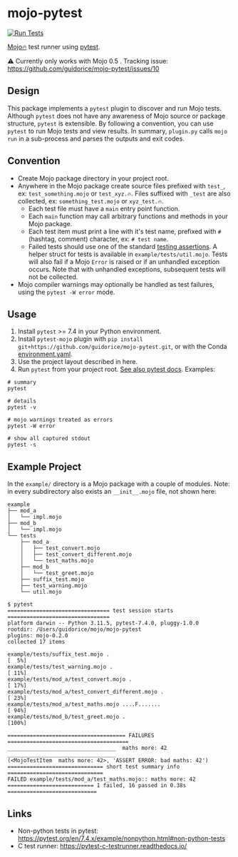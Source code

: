 # mojo-pytest

[![Run Tests](https://github.com/guidorice/mojo-pytest/actions/workflows/test.yml/badge.svg)](https://github.com/guidorice/mojo-pytest/actions/workflows/test.yml)

[Mojo🔥](https://github.com/modularml/mojo)  test runner using [pytest](https://docs.pytest.org).

⚠️ Currently only works with Mojo 0.5 . Tracking issue: https://github.com/guidorice/mojo-pytest/issues/10

## Design

This package implements a `pytest` plugin to discover and run Mojo tests. Although `pytest` does not have any
awareness of Mojo source or package structure, `pytest` is extensible. By following a convention, you can use `pytest`
to run Mojo tests and view results. In summary, `plugin.py` calls `mojo run` in a sub-process and parses the outputs
and exit codes.

## Convention

- Create Mojo package directory in your project root.
- Anywhere in the Mojo package create source files prefixed with `test_`, ex: `test_something.mojo` or `test_xyz.🔥`.
  Files suffixed with `_test` are also collected, ex: `something_test.mojo` or `xyz_test.🔥`.
  - Each test file must have a `main` entry point function.
  - Each `main` function may call arbitrary functions and methods in your Mojo package.
  - Each test item must print a line with it's test name, prefixed with `#` (hashtag, comment) character, ex:
    `# test name`.
  - Failed tests should use one of the standard
    [testing assertions](https://docs.modular.com/mojo/stdlib/testing/testing.html).
    A helper struct for tests is available in `example/tests/util.mojo`. Tests will also fail if a Mojo `Error` is
    raised or if an unhandled exception occurs. Note that with unhandled exceptions, subsequent tests will not be
    collected.
- Mojo compiler warnings may optionally be handled as test failures, using the `pytest -W error` mode.

## Usage

1. Install `pytest` >= 7.4 in your Python environment.
2. Install `pytest-mojo` plugin with  `pip install git+https://github.com/guidorice/mojo-pytest.git`, or with the Conda
  [environment.yaml](./environment.yaml).
3. Use the project layout described in here.
4. Run `pytest` from your project root. [See also pytest docs](https://docs.pytest.org). Examples:

```shell
# summary
pytest

# details
pytest -v

# mojo warnings treated as errors
pytest -W error

# show all captured stdout
pytest -s

```

## Example Project

In the `example/` directory is a Mojo package with a couple of modules. Note: in every subdirectory also exists an
`__init__.mojo` file, not shown here:

```shell
example
├── mod_a
│   └── impl.mojo
├── mod_b
│   └── impl.mojo
└── tests
    ├── mod_a
    │   ├── test_convert.mojo
    │   ├── test_convert_different.mojo
    │   └── test_maths.mojo
    ├── mod_b
    │   └── test_greet.mojo
    ├── suffix_test.mojo
    ├── test_warning.mojo
    └── util.mojo
```

```text
$ pytest
================================ test session starts ================================
platform darwin -- Python 3.11.5, pytest-7.4.0, pluggy-1.0.0
rootdir: /Users/guidorice/mojo/mojo-pytest
plugins: mojo-0.2.0
collected 17 items                                                                  

example/tests/suffix_test.mojo .                                              [  5%]
example/tests/test_warning.mojo .                                             [ 11%]
example/tests/mod_a/test_convert.mojo .                                       [ 17%]
example/tests/mod_a/test_convert_different.mojo .                             [ 23%]
example/tests/mod_a/test_maths.mojo ....F.......                              [ 94%]
example/tests/mod_b/test_greet.mojo .                                         [100%]

===================================== FAILURES ======================================
__________________________________  maths more: 42 __________________________________
(<MojoTestItem  maths more: 42>, 'ASSERT ERROR: bad maths: 42')
============================== short test summary info ==============================
FAILED example/tests/mod_a/test_maths.mojo:: maths more: 42
=========================== 1 failed, 16 passed in 0.38s ============================
```

## Links

- Non-python tests in pytest:  https://pytest.org/en/7.4.x/example/nonpython.html#non-python-tests
- C test runner: https://pytest-c-testrunner.readthedocs.io/

